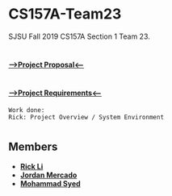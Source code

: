# CS157A-Team23
SJSU Fall 2019 CS157A Section 1 Team 23. 
#
#### [-->Project Proposal<--](https://docs.google.com/document/d/191xEl2XGk7AGcIiCMkq1VEpFbaK1IXagQnY6_I51A5o/edit?usp=sharing)

#
 #### [-->Project Requirements<--](https://docs.google.com/document/d/1WV8IgyHZor9jhwabe3yzM_h_zN1EHyvUDX-x4yZ9Rh0/edit?usp=sharing)

```Work done:
Work done:
Rick: Project Overview / System Environment
```
#

## Members
* **[Rick Li](https://github.com/rickdiculousli)**
* **[Jordan Mercado](https://github.com/jmercad0)**
* **[Mohammad Syed](https://github.com/mohammad-syed)**


